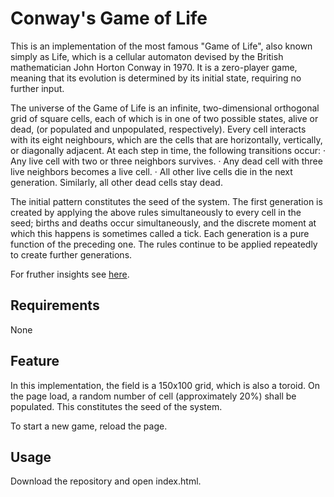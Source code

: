 # Conway's Game of Life
This is an implementation of the most famous "Game of Life", also known simply as Life, which is a cellular automaton devised by the British mathematician John Horton Conway in 1970. It is a zero-player game, meaning that its evolution is determined by its initial state, requiring no further input.

The universe of the Game of Life is an infinite, two-dimensional orthogonal grid of square cells, each of which is in one of two possible states, alive or dead, (or populated and unpopulated, respectively). Every cell interacts with its eight neighbours, which are the cells that are horizontally, vertically, or diagonally adjacent. At each step in time, the
following transitions occur:
· Any live cell with two or three neighbors survives.
· Any dead cell with three live neighbors becomes a live cell.
· All other live cells die in the next generation. Similarly, all other dead cells stay dead.

The initial pattern constitutes the seed of the system. The first generation is created by applying the above rules simultaneously to every cell in the seed; births and deaths occur simultaneously, and the discrete moment at which this happens is sometimes called a tick.
Each generation is a pure function of the preceding one. The rules continue to be applied repeatedly to create further generations.

For fruther insights see [here](https://en.wikipedia.org/wiki/Conway%27s_Game_of_Life).


## Requirements
None

## Feature
In this implementation, the field is a 150x100 grid, which is also a toroid. On the page load, a random number of cell (approximately 20%) shall be populated. This constitutes the seed of the system.

To start a new game, reload the page.


## Usage
Download the repository and open index.html.